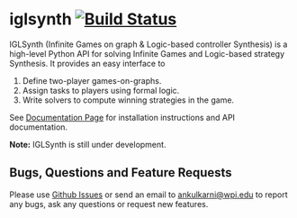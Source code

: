# iglsynth [![Build Status](https://travis-ci.com/abhibp1993/iglsynth.svg?branch=v0.2)](https://travis-ci.com/abhibp1993/iglsynth)

IGLSynth (Infinite Games on graph &amp; Logic-based controller Synthesis) is a high-level Python API for solving Infinite Games and Logic-based strategy Synthesis. It provides an easy interface to

1. Define two-player games-on-graphs.
2. Assign tasks to players using formal logic.
3. Write solvers to compute winning strategies in the game.


See [Documentation Page](akulkarni.me/iglsynth) for installation instructions and API documentation. 

**Note:** IGLSynth is still under development.


## Bugs, Questions and Feature Requests

Please use [Github Issues](https://github.com/abhibp1993/iglsynth/issues) or send an email to 
[ankulkarni@wpi.edu](ankulkarni@wpi.edu) to report any bugs, ask any questions or request new features. 